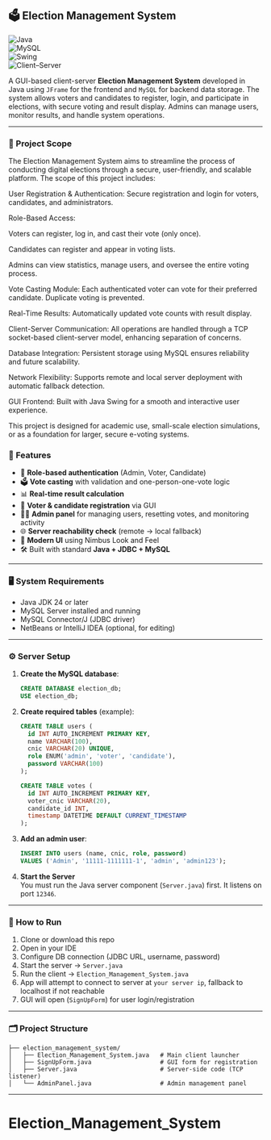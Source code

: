 ## 🗳️ Election Management System  
![Java](https://img.shields.io/badge/Java-ED8B00?style=for-the-badge&logo=java&logoColor=white)  
![MySQL](https://img.shields.io/badge/MySQL-00758F?style=for-the-badge&logo=mysql&logoColor=white)  
![Swing](https://img.shields.io/badge/Swing-UI-blue?style=for-the-badge)  
![Client–Server](https://img.shields.io/badge/Client--Server-Architecture-green?style=for-the-badge)  

A GUI-based client-server **Election Management System** developed in Java using `JFrame` for the frontend and `MySQL` for backend data storage. The system allows voters and candidates to register, login, and participate in elections, with secure voting and result display. Admins can manage users, monitor results, and handle system operations.

---

### 📌 Project Scope
The Election Management System aims to streamline the process of conducting digital elections through a secure, user-friendly, and scalable platform. The scope of this project includes:

User Registration & Authentication: Secure registration and login for voters, candidates, and administrators.

Role-Based Access:

Voters can register, log in, and cast their vote (only once).

Candidates can register and appear in voting lists.

Admins can view statistics, manage users, and oversee the entire voting process.

Vote Casting Module: Each authenticated voter can vote for their preferred candidate. Duplicate voting is prevented.

Real-Time Results: Automatically updated vote counts with result display.

Client-Server Communication: All operations are handled through a TCP socket-based client-server model, enhancing separation of concerns.

Database Integration: Persistent storage using MySQL ensures reliability and future scalability.

Network Flexibility: Supports remote and local server deployment with automatic fallback detection.

GUI Frontend: Built with Java Swing for a smooth and interactive user experience.

This project is designed for academic use, small-scale election simulations, or as a foundation for larger, secure e-voting systems.


### 📌 Features

- 🔐 **Role-based authentication** (Admin, Voter, Candidate)  
- 🗳️ **Vote casting** with validation and one-person-one-vote logic  
- 📊 **Real-time result calculation**  
- 🧾 **Voter & candidate registration** via GUI  
- 🧑‍💼 **Admin panel** for managing users, resetting votes, and monitoring activity  
- 🌐 **Server reachability check** (remote → local fallback)  
- 🎨 **Modern UI** using Nimbus Look and Feel  
- 🛠️ Built with standard **Java + JDBC + MySQL**

---

### 🖥️ System Requirements

- Java JDK 24 or later  
- MySQL Server installed and running  
- MySQL Connector/J (JDBC driver)  
- NetBeans or IntelliJ IDEA (optional, for editing)

---

### ⚙️ Server Setup

1. **Create the MySQL database**:
   ```sql
   CREATE DATABASE election_db;
   USE election_db;
   ```

2. **Create required tables** (example):
   ```sql
   CREATE TABLE users (
     id INT AUTO_INCREMENT PRIMARY KEY,
     name VARCHAR(100),
     cnic VARCHAR(20) UNIQUE,
     role ENUM('admin', 'voter', 'candidate'),
     password VARCHAR(100)
   );

   CREATE TABLE votes (
     id INT AUTO_INCREMENT PRIMARY KEY,
     voter_cnic VARCHAR(20),
     candidate_id INT,
     timestamp DATETIME DEFAULT CURRENT_TIMESTAMP
   );
   ```

3. **Add an admin user**:
   ```sql
   INSERT INTO users (name, cnic, role, password) 
   VALUES ('Admin', '11111-1111111-1', 'admin', 'admin123');
   ```

4. **Start the Server**  
   You must run the Java server component (`Server.java`) first. It listens on port `12346`.

---

### 🚀 How to Run

1. Clone or download this repo  
2. Open in your IDE  
3. Configure DB connection (JDBC URL, username, password)  
4. Start the server → `Server.java`  
5. Run the client → `Election_Management_System.java`  
6. App will attempt to connect to server at `your server ip`, fallback to localhost if not reachable  
7. GUI will open (`SignUpForm`) for user login/registration

---

### 🗂️ Project Structure

```
├── election_management_system/
│   ├── Election_Management_System.java   # Main client launcher
│   ├── SignUpForm.java                   # GUI form for registration
│   ├── Server.java                       # Server-side code (TCP listener)
│   └── AdminPanel.java                   # Admin management panel
```

---

# Election_Management_System
